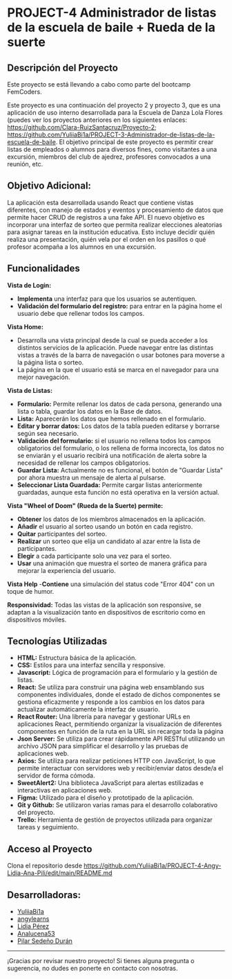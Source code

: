# PROJECT-4 Administrador de listas de la escuela de baile + Rueda de la suerte

## Descripción del Proyecto 
Este proyecto se está llevando a cabo como parte del bootcamp FemCoders.


Este proyecto es una continuación del proyecto 2 y proyecto 3, que es una aplicación de uso interno desarrollada para la Escuela de Danza Lola Flores
(puedes ver los proyectos anteriores en los siguientes enlaces: 
https://github.com/Clara-RuizSantacruz/Proyecto-2; 
https://github.com/YuliiaBi1a/PROJECT-3-Administrador-de-listas-de-la-escuela-de-baile. 
El objetivo principal de este proyecto es permitir crear listas de empleados o alumnos para diversos fines, como visitantes a una excursión, 
miembros del club de ajedrez, profesores convocados a una reunión, etc.

## Objetivo Adicional: 
La aplicación esta desarrollada usando React que contiene vistas diferentes, con manejo de estados y eventos y procesamiento de datos que permite hacer CRUD de registros a una fake API.
El nuevo objetivo es incorporar 
una interfaz de sorteo que permita realizar elecciones aleatorias para asignar tareas en la institución educativa.
Esto incluye decidir quién realiza una presentación, quién vela por el orden
en los pasillos o qué profesor acompaña a los alumnos en una excursión.

## Funcionalidades

**Vista de Login:**
- **Implementa** una interfaz para que los usuarios se autentiquen.
- **Validación del formulario del registro:** para entrar en la página home el usuario debe que rellenar todos los campos. 

**Vista Home:**
- Desarrolla una vista principal desde la cual se pueda acceder a los distintos servicios de la aplicación. Puede navegar entre las distintas vistas a través de la barra de navegación o usar botones para moverse a la página lista o sorteo.
- La página en la que el usuario está se marca en el navegador para una mejor navegación.

**Vista de Listas:**
- **Formulario:** Permite rellenar los datos de cada persona, generando una lista o tabla, guardar los datos en la Base de datos.
- **Lista:** Aparecerán los datos que hemos rellenado en el formulario.
- **Editar y borrar datos:** Los datos de la tabla pueden editarse y borrarse según sea necesario.
- **Validación del formulario:** si el usuario no rellena todos los campos obligatorios del formulario, o los rellena de forma incorecta, los datos no se enviarán y el usuario recibirá una notificación de alerta sobre la necesidad de rellenar los campos obligatorios. 
- **Guardar Lista:** Actualmente no es funcional, el botón de "Guardar Lista" por ahora muestra un mensaje de alerta al pulsarse.
- **Seleccionar Lista Guardada:** Permite cargar listas anteriormente guardadas, aunque esta función no está operativa en la versión actual.

**Vista "Wheel of Doom" (Rueda de la Suerte) permite:**
- **Obtener** los datos de los miembros almacenados en la aplicación.
- **Añadir** el usuario al sorteo usando un botón en cada registro.
- **Quitar** participantes del sorteo.
- **Realizar** un sorteo que elija un candidato al azar entre la lista de participantes.
- **Elegir** a cada participante solo una vez para el sorteo.
- **Usar** una animación que muestra el sorteo de manera gráfica para mejorar la experiencia del usuario.

**Vista Help**
-**Contiene** una simulación del status code "Error 404" con un toque de humor.

**Responsividad:**
Todas las vistas de la aplicación son responsive, se adaptan a la visualización tanto en dispositivos de escritorio como en dispositivos móviles.

## Tecnologías Utilizadas

- **HTML:** Estructura básica de la aplicación.
- **CSS:** Estilos para una interfaz sencilla y responsive.
- **Javascript:** Lógica de programación para el formulario y la gestión de listas.
- **React:** Se utiliza para construir una página web ensamblando sus componentes individuales, donde el estado de dichos componentes se gestiona eficazmente y responde a los cambios en los datos para actualizar automáticamente la interfaz de usuario.
- **React Router:** Una librería para navegar y gestionar URLs en aplicaciones React, permitiendo organizar la visualización de diferentes componentes en función de la ruta en la URL sin recargar toda la página
- **Json Server:** Se utiliza para crear rápidamente API RESTful utilizando un archivo JSON para simplificar el desarrollo y las pruebas de aplicaciones web.
- **Axios:** Se utiliza para realizar peticiones HTTP con JavaScript, lo que permite interactuar con servidores web y recibir/enviar datos desde/a el servidor de forma cómoda.
- **SweetAlert2:** Una biblioteca JavaScript para alertas estilizadas e interactivas en aplicaciones web.
- **Figma:** Utilizado para el diseño y prototipado de la aplicación.
- **Git y Github:** Se utilizaron varias ramas para el desarrollo colaborativo del proyecto.
- **Trello:** Herramienta de gestión de proyectos utilizada para organizar tareas y seguimiento.

## Acceso al Proyecto
Clona el repositorio desde https://github.com/YuliiaBi1a/PROJECT-4-Angy-Lidia-Ana-Pili/edit/main/README.md

## Desarrolladoras:
- [YuliiaBi1a](https://github.com/YuliiaBi1a)
- [angylearns](https://github.com/angylearns)
- [Lidia Pérez](https://github.com/Lidia-PG)
- [Analucena53](https://github.com/Analucena53)
- [Pilar Sedeño Durán](https://github.com/Pilarsededuran)

---

¡Gracias por revisar nuestro proyecto! Si tienes alguna pregunta o sugerencia, no dudes en ponerte en contacto con nosotras.
